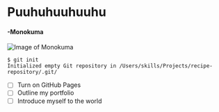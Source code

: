 # Puuhuhuuhuuhu
#### -Monokuma
![Image of Monokuma](https://static.wikia.nocookie.net/voicelines/images/d/dd/DR1_Monokuma.png/revision/latest?cb=20200801205720)
```
$ git init
Initialized empty Git repository in /Users/skills/Projects/recipe-repository/.git/
```
- [ ] Turn on GitHub Pages
- [ ] Outline my portfolio
- [ ] Introduce myself to the world
